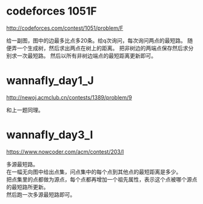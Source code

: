 # codeforces 1051F
http://codeforces.com/contest/1051/problem/F

给一副图，图中的边最多比点多20条。给q次询问，每次询问两点的最短路。
随便弄一个生成树，然后求出两点在树上的距离。
把非树边的两端点保存然后求分别求一次最短路。
然后以所有非树边端点的最短距离更新即可。

# wannafly_day1_J
http://newoj.acmclub.cn/contests/1389/problem/9

和上一题同理。

# wannafly_day3_I
https://www.nowcoder.com/acm/contest/203/I

多源最短路。  
在一幅无向图中给出点集，问点集中的每个点到其他点的最短距离是多少。  
把点集里的点都做为源点，每个点都再增加一个祖先属性，表示这个点被哪个源点的最短路所更新。  
然后跑一次多源最短路即可。  